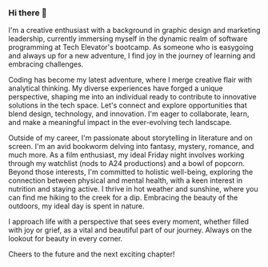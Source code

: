 ### Hi there 👋

<!--
**sarahjstrong/sarahjstrong** is a ✨ _special_ ✨ repository because its `README.md` (this file) appears on your GitHub profile.

Here are some ideas to get you started:
-->
I'm a creative enthusiast with a background in graphic design and marketing leadership, currently immersing myself in the dynamic realm of software programming at Tech Elevator's bootcamp. As someone who is easygoing and always up for a new adventure, I find joy in the journey of learning and embracing challenges.

Coding has become my latest adventure, where I merge creative flair with analytical thinking. My diverse experiences have forged a unique perspective, shaping me into an individual ready to contribute to innovative solutions in the tech space. Let's connect and explore opportunities that blend design, technology, and innovation. I'm eager to collaborate, learn, and make a meaningful impact in the ever-evolving tech landscape.

Outside of my career, I'm passionate about storytelling in literature and on screen. I'm an avid bookworm delving into fantasy, mystery, romance, and much more. As a film enthusiast, my ideal Friday night involves working through my watchlist (nods to A24 productions) and a bowl of popcorn. Beyond those interests, I'm committed to holistic well-being, exploring the connection between physical and mental health, with a keen interest in nutrition and staying active. I thrive in hot weather and sunshine, where you can find me hiking to the creek for a dip. Embracing the beauty of the outdoors, my ideal day is spent in nature.

I approach life with a perspective that sees every moment, whether filled with joy or grief, as a vital and beautiful part of our journey. Always on the lookout for beauty in every corner.

Cheers to the future and the next exciting chapter!
